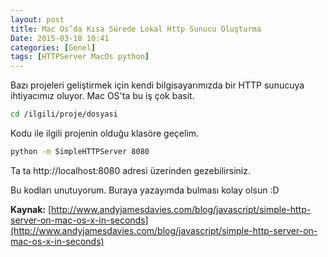 ```yaml
---
layout: post
title: Mac Os’da Kısa Sürede Lokal Http Sunucu Oluşturma
Date: 2015-03-18 10:41
categories: [Genel]
tags: [HTTPServer MacOs python]
---
```


Bazı projeleri geliştirmek için kendi bilgisayarımızda bir HTTP sunucuya ihtiyacımız oluyor. Mac OS'ta bu iş çok basit.

```bash
cd /ilgili/proje/dosyasi
```

Kodu ile ilgili projenin olduğu klasöre geçelim.

```bash
python -m SimpleHTTPServer 8080
```

Ta ta http://localhost:8080 adresi üzerinden gezebilirsiniz.

Bu kodları unutuyorum. Buraya yazayımda bulması kolay olsun :D

**Kaynak:** [http://www.andyjamesdavies.com/blog/javascript/simple-http-server-on-mac-os-x-in-seconds](http://www.andyjamesdavies.com/blog/javascript/simple-http-server-on-mac-os-x-in-seconds)
